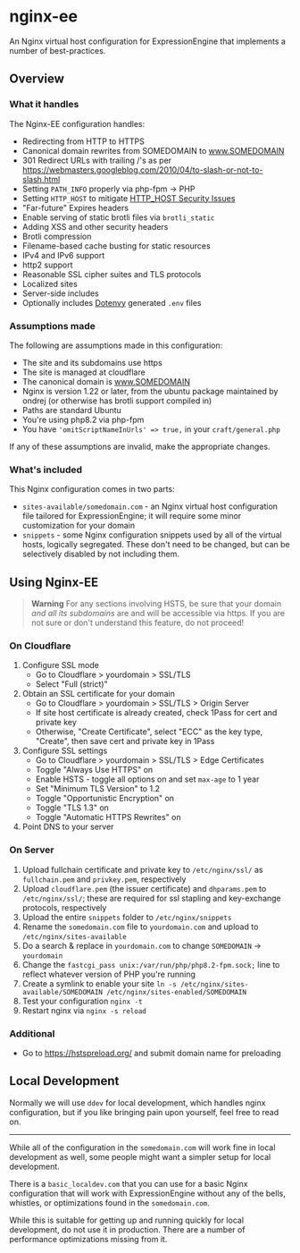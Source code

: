 # nginx-ee

An Nginx virtual host configuration for ExpressionEngine that implements a number of best-practices.

## Overview

### What it handles

The Nginx-EE configuration handles:

* Redirecting from HTTP to HTTPS
* Canonical domain rewrites from SOMEDOMAIN to www.SOMEDOMAIN
* 301 Redirect URLs with trailing /'s as per <https://webmasters.googleblog.com/2010/04/to-slash-or-not-to-slash.html>
* Setting `PATH_INFO` properly via php-fpm -> PHP
* Setting `HTTP_HOST` to mitigate [HTTP_HOST Security Issues](https://expressionengine.com/blog/http-host-and-server-name-security-issues)
* "Far-future" Expires headers
* Enable serving of static brotli files via `brotli_static`
* Adding XSS and other security headers
* Brotli compression
* Filename-based cache busting for static resources
* IPv4 and IPv6 support
* http2 support
* Reasonable SSL cipher suites and TLS protocols
* Localized sites
* Server-side includes
* Optionally includes [Dotenvy](https://github.com/nystudio107/dotenvy) generated `.env` files

### Assumptions made

The following are assumptions made in this configuration:

* The site and its subdomains use https
* The site is managed at cloudflare
* The canonical domain is www.SOMEDOMAIN
* Nginx is version 1.22 or later, from the ubuntu package maintained by ondrej (or otherwise has brotli support compiled in)
* Paths are standard Ubuntu
* You're using php8.2 via php-fpm
* You have `'omitScriptNameInUrls' => true,` in your `craft/general.php`

If any of these assumptions are invalid, make the appropriate changes.

### What's included

This Nginx configuration comes in two parts:

* `sites-available/somedomain.com` - an Nginx virtual host configuration file tailored for ExpressionEngine; it will require some minor customization for your domain
* `snippets` - some Nginx configuration snippets used by all of the virtual hosts, logically segregated.  These don't need to be changed, but can be selectively disabled by not including them.

## Using Nginx-EE

> **Warning**
> For any sections involving HSTS, be sure that your domain _and all its subdomains_ are and will be accessible via https. If you are not sure or don't understand this feature, do not proceed!

### On Cloudflare

1. Configure SSL mode
    * Go to Cloudflare > yourdomain > SSL/TLS
    * Select "Full (strict)"
1. Obtain an SSL certificate for your domain
    * Go to Cloudflare > yourdomain > SSL/TLS > Origin Server
    * If site host certificate is already created, check 1Pass for cert and private key
    * Otherwise, "Create Certificate", select "ECC" as the key type, "Create", then save cert and private key in 1Pass
1. Configure SSL settings
    * Go to Cloudflare > yourdomain > SSL/TLS > Edge Certificates
    * Toggle "Always Use HTTPS" on
    * Enable HSTS - toggle all options on and set `max-age` to 1 year
    * Set "Minimum TLS Version" to 1.2
    * Toggle "Opportunistic Encryption" on
    * Toggle "TLS 1.3" on
    * Toggle "Automatic HTTPS Rewrites" on
1. Point DNS to your server

### On Server

1. Upload fullchain certificate and private key to `/etc/nginx/ssl/` as `fullchain.pem` and `privkey.pem`, respectively
1. Upload `cloudflare.pem` (the issuer certificate) and `dhparams.pem` to `/etc/nginx/ssl/`; these are required for ssl stapling and key-exchange protocols, respectively
1. Upload the entire `snippets` folder to `/etc/nginx/snippets`
1. Rename the `somedomain.com` file to `yourdomain.com` and upload to `/etc/nginx/sites-available`
1. Do a search & replace in `yourdomain.com` to change `SOMEDOMAIN` -> `yourdomain`
1. Change the `fastcgi_pass unix:/var/run/php/php8.2-fpm.sock;` line to reflect whatever version of PHP you're running
1. Create a symlink to enable your site `ln -s /etc/nginx/sites-available/SOMEDOMAIN /etc/nginx/sites-enabled/SOMEDOMAIN`
1. Test your configuration `nginx -t`
1. Restart nginx via `nginx -s reload`

### Additional

* Go to <https://hstspreload.org/> and submit domain name for preloading

## Local Development

Normally we will use `ddev` for local development, which handles nginx configuration, but if you like bringing pain upon yourself, feel free to read on.

--------

While all of the configuration in the `somedomain.com` will work fine in local development as well, some people might want a simpler setup for local development.

There is a `basic_localdev.com` that you can use for a basic Nginx configuration that will work with ExpressionEngine without any of the bells, whistles, or optimizations found in the `somedomain.com`.

While this is suitable for getting up and running quickly for local development, do not use it in production. There are a number of performance optimizations missing from it.
